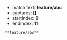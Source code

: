 
- match text: **feature/abc**
- captures: **[]**
- startIndex: **0**
- endIndex: **11**

```
**feature/abc**

```

